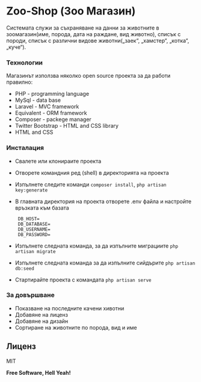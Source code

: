 # Zoo-Shop (Зоо Магазин)


Системата служи за съхраняване на данни за животните в
зоомагазин(име, порода, дата на раждане, вид животно), списък с породи,
списък с различни видове животни(„заек“, „хамстер“, „котка“, „куче“). 


  

### Технологии

Магазинът използва няколко open source проекта за да работи правилно:

* PHP - programming language
* MySql - data base 
* Laravel - MVC framework
* Equivalent - ORM framework
* Composer - packege  manager
* Twitter Bootstrap - HTML and CSS library
* HTML and CSS


### Инсталация

 - Свалете или клонираите проекта
 - Отворете командния ред (shell) в директорията на проекта
 - Изпълнете следите команди
`composer install`,
`php artisan key:generate`
 - В главната директория на проекта отворете .env файла и настройте връзката към базата
 

    
        DB_HOST=
        DB_DATABASE=
        DB_USERNAME=
        DB_PASSWORD=
    
    
 
 - Изпълнете следната команда, за да изпълните миграциите `php artisan migrate`
 - Изпълнете следната команда за да изпълните сийдърите `php artisan db:seed`
 - Стартирайте проекта с командата `php artisan serve`




### За довършване

 - Показване на последните качени хивотни
 - Добавяне на лиценз
 - Добавяне на дизайн
 - Сортиране на животните по порода, вид и име

Лиценз
----

MIT


**Free Software, Hell Yeah!**

[//]: # (These are reference links used in the body of this note and get stripped out when the markdown processor does its job. There is no need to format nicely because it shouldn't be seen. Thanks SO - http://stackoverflow.com/questions/4823468/store-comments-in-markdown-syntax)


   [dill]: <https://github.com/joemccann/dillinger>
   [git-repo-url]: <https://github.com/joemccann/dillinger.git>
   [john gruber]: <http://daringfireball.net>
   [df1]: <http://daringfireball.net/projects/markdown/>
   [markdown-it]: <https://github.com/markdown-it/markdown-it>
   [Ace Editor]: <http://ace.ajax.org>
   [node.js]: <http://nodejs.org>
   [Twitter Bootstrap]: <http://twitter.github.com/bootstrap/>
   [jQuery]: <http://jquery.com>
   [@tjholowaychuk]: <http://twitter.com/tjholowaychuk>
   [express]: <http://expressjs.com>
   [AngularJS]: <http://angularjs.org>
   [Gulp]: <http://gulpjs.com>

   [PlDb]: <https://github.com/joemccann/dillinger/tree/master/plugins/dropbox/README.md>
   [PlGh]: <https://github.com/joemccann/dillinger/tree/master/plugins/github/README.md>
   [PlGd]: <https://github.com/joemccann/dillinger/tree/master/plugins/googledrive/README.md>
   [PlOd]: <https://github.com/joemccann/dillinger/tree/master/plugins/onedrive/README.md>
   [PlMe]: <https://github.com/joemccann/dillinger/tree/master/plugins/medium/README.md>
   [PlGa]: <https://github.com/RahulHP/dillinger/blob/master/plugins/googleanalytics/README.md>
